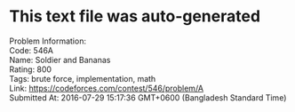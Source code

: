 # This text file was auto-generated  
  
Problem Information:  
Code: 546A  
Name: Soldier and Bananas  
Rating: 800  
Tags: brute force, implementation, math  
Link: https://codeforces.com/contest/546/problem/A  
Submitted At: 2016-07-29 15:17:36 GMT+0600 (Bangladesh Standard Time)  
